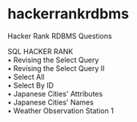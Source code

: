 # hackerrankrdbms
Hacker Rank RDBMS Questions 

<table>
<tr>
SQL HACKER RANK <br>
</tr>
<tr>
•	Revising the Select Query <br>
</tr>
<tr>
•	Revising the Select Query II <br>
</tr>
<tr>
•	Select All <br>
</tr>
<tr>
•	Select By ID <br>
</tr>
<tr>
• Japanese Cities' Attributes <br>
</tr>
<tr>
• Japanese Cities' Names <br>
</tr>
<tr>
• Weather Observation Station 1 <br>
</tr> 

